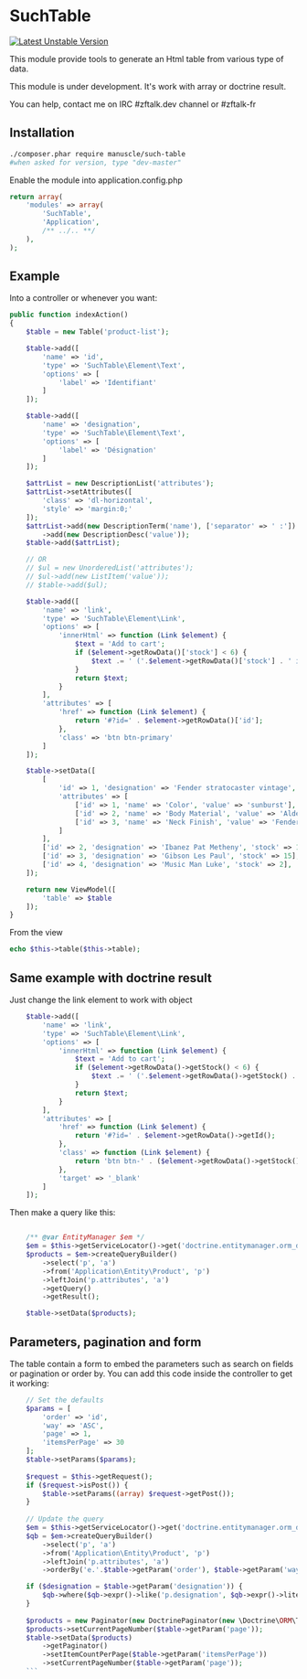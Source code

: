 # SuchTable
[![Latest Unstable Version](https://poser.pugx.org/manuscle/such-table/v/unstable.png)](//packagist.org/packages/manuscle/such-table)

This module provide tools to generate an Html table from various type of data.

This module is under development.
It's work with array or doctrine result.

You can help, contact me on IRC #zftalk.dev channel or #zftalk-fr

## Installation

```bash
./composer.phar require manuscle/such-table
#when asked for version, type "dev-master"
```

Enable the module into application.config.php

```php
return array(
    'modules' => array(
        'SuchTable',
        'Application',
        /** ../.. **/
    ),
);
```

## Example

Into a controller or whenever you want:

```php
public function indexAction()
{
    $table = new Table('product-list');

    $table->add([
        'name' => 'id',
        'type' => 'SuchTable\Element\Text',
        'options' => [
            'label' => 'Identifiant'
        ]
    ]);

    $table->add([
        'name' => 'designation',
        'type' => 'SuchTable\Element\Text',
        'options' => [
            'label' => 'Désignation'
        ]
    ]);

    $attrList = new DescriptionList('attributes');
    $attrList->setAttributes([
        'class' => 'dl-horizontal',
        'style' => 'margin:0;'
    ]);
    $attrList->add(new DescriptionTerm('name'), ['separator' => ' :'])
        ->add(new DescriptionDesc('value'));
    $table->add($attrList);

    // OR
    // $ul = new UnorderedList('attributes');
    // $ul->add(new ListItem('value'));
    // $table->add($ul);

    $table->add([
        'name' => 'link',
        'type' => 'SuchTable\Element\Link',
        'options' => [
            'innerHtml' => function (Link $element) {
                $text = 'Add to cart';
                if ($element->getRowData()['stock'] < 6) {
                    $text .= ' ('.$element->getRowData()['stock'] . ' in stock!)';
                }
                return $text;
            }
        ],
        'attributes' => [
            'href' => function (Link $element) {
                return '#?id=' . $element->getRowData()['id'];
            },
            'class' => 'btn btn-primary'
        ]
    ]);

    $table->setData([
        [
            'id' => 1, 'designation' => 'Fender stratocaster vintage', 'stock' => 5,
            'attributes' => [
                ['id' => 1, 'name' => 'Color', 'value' => 'sunburst'],
                ['id' => 2, 'name' => 'Body Material', 'value' => 'Alder'],
                ['id' => 3, 'name' => 'Neck Finish', 'value' => 'Fender Flash Coat Lacquer'],
            ]
        ],
        ['id' => 2, 'designation' => 'Ibanez Pat Metheny', 'stock' => 10],
        ['id' => 3, 'designation' => 'Gibson Les Paul', 'stock' => 15],
        ['id' => 4, 'designation' => 'Music Man Luke', 'stock' => 2],
    ]);

    return new ViewModel([
        'table' => $table
    ]);
}
```

From the view

```php
echo $this->table($this->table);
```

## Same example with doctrine result

Just change the link element to work with object

```php
    $table->add([
        'name' => 'link',
        'type' => 'SuchTable\Element\Link',
        'options' => [
            'innerHtml' => function (Link $element) {
                $text = 'Add to cart';
                if ($element->getRowData()->getStock() < 6) {
                    $text .= ' ('.$element->getRowData()->getStock() . ' in stock!)';
                }
                return $text;
            }
        ],
        'attributes' => [
            'href' => function (Link $element) {
                return '#?id=' . $element->getRowData()->getId();
            },
            'class' => function (Link $element) {
                return 'btn btn-' . ($element->getRowData()->getStock() < 6 ? 'warning' : 'primary') ;
            },
            'target' => '_blank'
        ]
    ]);
```

Then make a query like this:

```php

    /** @var EntityManager $em */
    $em = $this->getServiceLocator()->get('doctrine.entitymanager.orm_default');
    $products = $em->createQueryBuilder()
        ->select('p', 'a')
        ->from('Application\Entity\Product', 'p')
        ->leftJoin('p.attributes', 'a')
        ->getQuery()
        ->getResult();

    $table->setData($products);
```

## Parameters, pagination and form

The table contain a form to embed the parameters such as search on fields or pagination or order by.
You can add this code inside the controller to get it working:

```php
    // Set the defaults
    $params = [
        'order' => 'id',
        'way' => 'ASC',
        'page' => 1,
        'itemsPerPage' => 30
    ];
    $table->setParams($params);
    
    $request = $this->getRequest();
    if ($request->isPost()) {
        $table->setParams((array) $request->getPost());
    }
    
    // Update the query
    $em = $this->getServiceLocator()->get('doctrine.entitymanager.orm_default');
    $qb = $em->createQueryBuilder()
        ->select('p', 'a')
        ->from('Application\Entity\Product', 'p')
        ->leftJoin('p.attributes', 'a')
        ->orderBy('e.'.$table->getParam('order'), $table->getParam('way'));

    if ($designation = $table->getParam('designation')) {
        $qb->where($qb->expr()->like('p.designation', $qb->expr()->literal("%{$designation}%")));
    }
    
    $products = new Paginator(new DoctrinePaginator(new \Doctrine\ORM\Tools\Pagination\Paginator($qb)));
    $products->setCurrentPageNumber($table->getParam('page'));
    $table->setData($products)
        ->getPaginator()
        ->setItemCountPerPage($table->getParam('itemsPerPage'))
        ->setCurrentPageNumber($table->getParam('page'));
    ```
